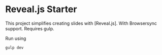# Reveal.js Starter

This project simplifies creating slides with [Reveal.js]. With Browsersync support. Requires gulp.

Run using

```
gulp dev
```
